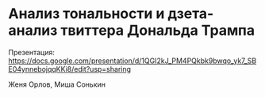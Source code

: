 # Анализ тональности и дзета-анализ твиттера Дональда Трампа
Презентация: https://docs.google.com/presentation/d/1QGI2kJ_PM4PQkbk9bwqo_yk7_SBE04ynnebojqqKKi8/edit?usp=sharing

Женя Орлов, Миша Сонькин
